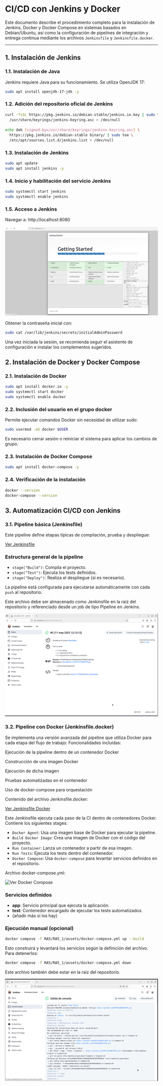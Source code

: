# CI/CD con Jenkins y Docker

Este documento describe el procedimiento completo para la instalación de Jenkins, Docker y Docker Compose en sistemas basados en Debian/Ubuntu, así como la configuración de pipelines de integración y entrega continua mediante los archivos `Jenkinsfile` y `Jenkinsfile.docker`.

---

## 1. Instalación de Jenkins

### 1.1. Instalación de Java

Jenkins requiere Java para su funcionamiento. Se utiliza OpenJDK 17:

```bash
sudo apt install openjdk-17-jdk -y
```

### 1.2. Adición del repositorio oficial de Jenkins

```bash
curl -fsSL https://pkg.jenkins.io/debian-stable/jenkins.io.key | sudo tee \
  /usr/share/keyrings/jenkins-keyring.asc > /dev/null

echo deb [signed-by=/usr/share/keyrings/jenkins-keyring.asc] \
  https://pkg.jenkins.io/debian-stable binary/ | sudo tee \
  /etc/apt/sources.list.d/jenkins.list > /dev/null
```

### 1.3. Instalación de Jenkins

```bash
sudo apt update
sudo apt install jenkins -y
```

### 1.4. Inicio y habilitación del servicio Jenkins

```bash
sudo systemctl start jenkins
sudo systemctl enable jenkins
```

### 1.5. Acceso a Jenkins

Navegar a: http://localhost:8080

![Ver Jenkinsfile](assets/images/instalacionPlugins.png)

Obtener la contraseña inicial con:
```bash
sudo cat /var/lib/jenkins/secrets/initialAdminPassword
```
Una vez iniciada la sesión, se recomienda seguir el asistente de configuración e instalar los complementos sugeridos.
## 2. Instalación de Docker y Docker Compose
### 2.1. Instalación de Docker
```bash
sudo apt install docker.io -y
sudo systemctl start docker
sudo systemctl enable docker
```
### 2.2. Inclusión del usuario en el grupo docker

Permite ejecutar comandos Docker sin necesidad de utilizar sudo:
```bash
sudo usermod -aG docker $USER
```
Es necesario cerrar sesión o reiniciar el sistema para aplicar los cambios de grupo.

### 2.3. Instalación de Docker Compose
```bash
sudo apt install docker-compose -y
```

### 2.4. Verificación de la instalación
```bash
docker --version
docker-compose --version
```

## 3. Automatización CI/CD con Jenkins
### 3.1. Pipeline básica (Jenkinsfile)

Este pipeline define etapas típicas de compilación, prueba y despliegue:

[Ver Jenkinsfile](assets/Jenkinsfile)

### Estructura general de la pipeline

- `stage("Build")`: Compila el proyecto.
- `stage("Test")`: Ejecuta los tests definidos.
- `stage("Deploy")`: Realiza el despliegue (si es necesario).

La pipeline está configurada para ejecutarse automáticamente con cada `push` al repositorio.

Este archivo debe ser almacenado como Jenkinsfile en la raíz del repositorio y referenciado desde un job de tipo Pipeline en Jenkins.

![Ver Jenkinsfile](assets/images/buildJenkins.png)

### 3.2. Pipeline con Docker (Jenkinsfile.docker)

Se implementa una versión avanzada del pipeline que utiliza Docker para cada etapa del flujo de trabajo:
Funcionalidades incluidas:

   Ejecución de la pipeline dentro de un contenedor Docker

   Construcción de una imagen Docker

   Ejecución de dicha imagen

   Pruebas automatizadas en el contenedor

   Uso de docker-compose para orquestación

Contenido del archivo Jenkinsfile.docker:

[Ver Jenkinsfile Docker](assets/Jenkinsfile.docker)

Este Jenkinsfile ejecuta cada paso de la CI dentro de contenedores Docker. Contiene los siguientes stages:

- `Docker Agent`: Usa una imagen base de Docker para ejecutar la pipeline.
- `Build Docker Image`: Crea una imagen de Docker con el código del proyecto.
- `Run Container`: Lanza un contenedor a partir de esa imagen.
- `Run Tests`: Ejecuta los tests dentro del contenedor.
- `Docker Compose`: Usa `docker-compose` para levantar servicios definidos en el repositorio.

Archivo docker-compose.yml:

![Ver Docker Compose](assets/docker-compose.yml)

### Servicios definidos

- **app**: Servicio principal que ejecuta la aplicación.
- **test**: Contenedor encargado de ejecutar los tests automatizados.
- (añadir más si los hay)

### Ejecución manual (opcional)

```bash
docker compose -f RA5/RA5_1/assets/docker-compose.yml up --build
```
Esto construirá y levantará los servicios según la definición del archivo. Para detenerlos:

```bash
docker compose -f RA5/RA5_1/assets/docker-compose.yml down
```

Este archivo también debe estar en la raíz del repositorio.

![Ver Jenkinsfile](assets/images/buildJenkinsDocker.png)
